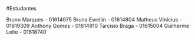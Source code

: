 #Estudantes

Bruno Marques - 01614975
Bruna Ewellin - 01614804
Matheus Vinicius - 01619309
Anthony Gomes - 01614910
Tarcisio Braga - 01615004
Guilherme Leite - 01618740